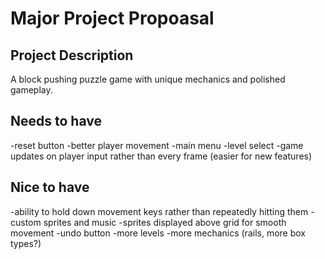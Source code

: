 # Major Project Propoasal

## Project Description

A block pushing puzzle game with unique mechanics and polished gameplay.

## Needs to have

-reset button
-better player movement
-main menu
-level select
-game updates on player input rather than every frame (easier for new features)

## Nice to have

-ability to hold down movement keys rather than repeatedly hitting them
-custom sprites and music
-sprites displayed above grid for smooth movement
-undo button
-more levels
-more mechanics (rails, more box types?)
